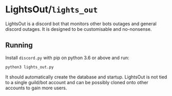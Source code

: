 # LightsOut/`lights_out`

LightsOut is a discord bot that monitors other bots outages and general discord outages. It is designed to be customisable and no-nonsense.

## Running

Install `discord.py` with pip on python 3.6 or above and run:

```python
python3 lights_out.py
```

It should automatically create the database and startup. LightsOut is not tied to a single guild/bot account and can be possibly cloned onto other accounts to gain more users.
